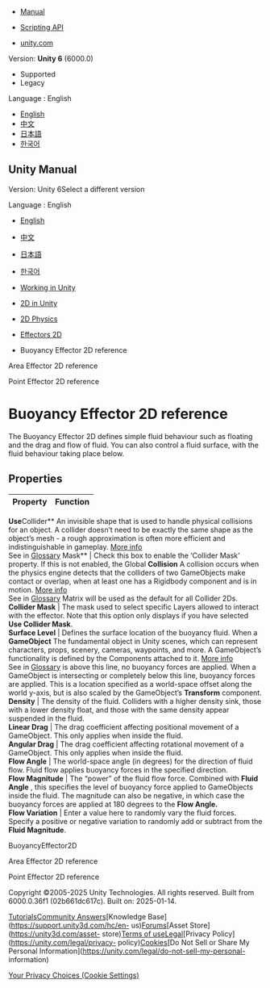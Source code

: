 [](https://docs.unity3d.com)

  * [Manual](../Manual/index.html)
  * [Scripting API](../ScriptReference/index.html)

  * [unity.com](https://unity.com/)

Version: **Unity 6** (6000.0)

  * Supported
  * Legacy

Language : English

  * [English](/Manual/2d-physics/effectors/buoyancy-effector-2d-reference.html)
  * [中文](/cn/current/Manual/2d-physics/effectors/buoyancy-effector-2d-reference.html)
  * [日本語](/ja/current/Manual/2d-physics/effectors/buoyancy-effector-2d-reference.html)
  * [한국어](/kr/current/Manual/2d-physics/effectors/buoyancy-effector-2d-reference.html)

[](https://docs.unity3d.com)

## Unity Manual

Version: Unity 6Select a different version

Language : English

  * [English](/Manual/2d-physics/effectors/buoyancy-effector-2d-reference.html)
  * [中文](/cn/current/Manual/2d-physics/effectors/buoyancy-effector-2d-reference.html)
  * [日本語](/ja/current/Manual/2d-physics/effectors/buoyancy-effector-2d-reference.html)
  * [한국어](/kr/current/Manual/2d-physics/effectors/buoyancy-effector-2d-reference.html)

  * [Working in Unity](../../working-in-unity.html)
  * [2D in Unity](../../Unity2D.html)
  * [2D Physics](../../2d-physics/2d-physics.html)
  * [Effectors 2D](../../2d-physics/effectors/effectors-2d-landing.html)
  * Buoyancy Effector 2D reference

[](../../2d-physics/effectors/area-effector-2d-reference.html)

Area Effector 2D reference

[](../../2d-physics/effectors/point-effector-2d-reference.html)

Point Effector 2D reference

# Buoyancy Effector 2D reference

The Buoyancy Effector 2D defines simple fluid behaviour such as floating and
the drag and flow of fluid. You can also control a fluid surface, with the
fluid behaviour taking place below.

## Properties

**Property** | **Function**  
---|---  
**Use**Collider** An invisible shape that is used to handle physical
collisions for an object. A collider doesn’t need to be exactly the same shape
as the object’s mesh - a rough approximation is often more efficient and
indistinguishable in gameplay. [More info](../../CollidersOverview.html)  
See in [Glossary](../../Glossary.html#Collider) Mask** | Check this box to enable the ‘Collider Mask’ property. If this is not enabled, the Global **Collision** A collision occurs when the physics engine detects that the colliders of two GameObjects make contact or overlap, when at least one has a Rigidbody component and is in motion. [More info](../../CollidersOverview.html)  
See in [Glossary](../../Glossary.html#Collision) Matrix will be used as the
default for all Collider 2Ds.  
**Collider Mask** | The mask used to select specific Layers allowed to interact with the effector. Note that this option only displays if you have selected **Use Collider Mask**.  
**Surface Level** | Defines the surface location of the buoyancy fluid. When a **GameObject** The fundamental object in Unity scenes, which can represent characters, props, scenery, cameras, waypoints, and more. A GameObject’s functionality is defined by the Components attached to it. [More info](../../class-GameObject.html)  
See in [Glossary](../../Glossary.html#GameObject) is above this line, no
buoyancy forces are applied. When a GameObject is intersecting or completely
below this line, buoyancy forces are applied. This is a location specified as
a world-space offset along the world y-axis, but is also scaled by the
GameObject’s **Transform** component.  
**Density** | The density of the fluid. Colliders with a higher density sink, those with a lower density float, and those with the same density appear suspended in the fluid.  
**Linear Drag** | The drag coefficient affecting positional movement of a GameObject. This only applies when inside the fluid.  
**Angular Drag** | The drag coefficient affecting rotational movement of a GameObject. This only applies when inside the fluid.  
**Flow Angle** | The world-space angle (in degrees) for the direction of fluid flow. Fluid flow applies buoyancy forces in the specified direction.  
**Flow Magnitude** | The “power” of the fluid flow force. Combined with **Fluid Angle** , this specifies the level of buoyancy force applied to GameObjects inside the fluid. The magnitude can also be negative, in which case the buoyancy forces are applied at 180 degrees to the **Flow Angle.**  
**Flow Variation** | Enter a value here to randomly vary the fluid forces. Specify a positive or negative variation to randomly add or subtract from the **Fluid Magnitude**.  
  
BuoyancyEffector2D

[](../../2d-physics/effectors/area-effector-2d-reference.html)

Area Effector 2D reference

[](../../2d-physics/effectors/point-effector-2d-reference.html)

Point Effector 2D reference

Copyright ©2005-2025 Unity Technologies. All rights reserved. Built from
6000.0.36f1 (02b661dc617c). Built on: 2025-01-14.

[Tutorials](https://learn.unity.com/)[Community
Answers](https://answers.unity3d.com)[Knowledge
Base](https://support.unity3d.com/hc/en-
us)[Forums](https://forum.unity3d.com)[Asset Store](https://unity3d.com/asset-
store)[Terms of
use](https://docs.unity3d.com/Manual/TermsOfUse.html)[Legal](https://unity.com/legal)[Privacy
Policy](https://unity.com/legal/privacy-
policy)[Cookies](https://unity.com/legal/cookie-policy)[Do Not Sell or Share
My Personal Information](https://unity.com/legal/do-not-sell-my-personal-
information)

[Your Privacy Choices (Cookie Settings)](javascript:void\(0\);)

